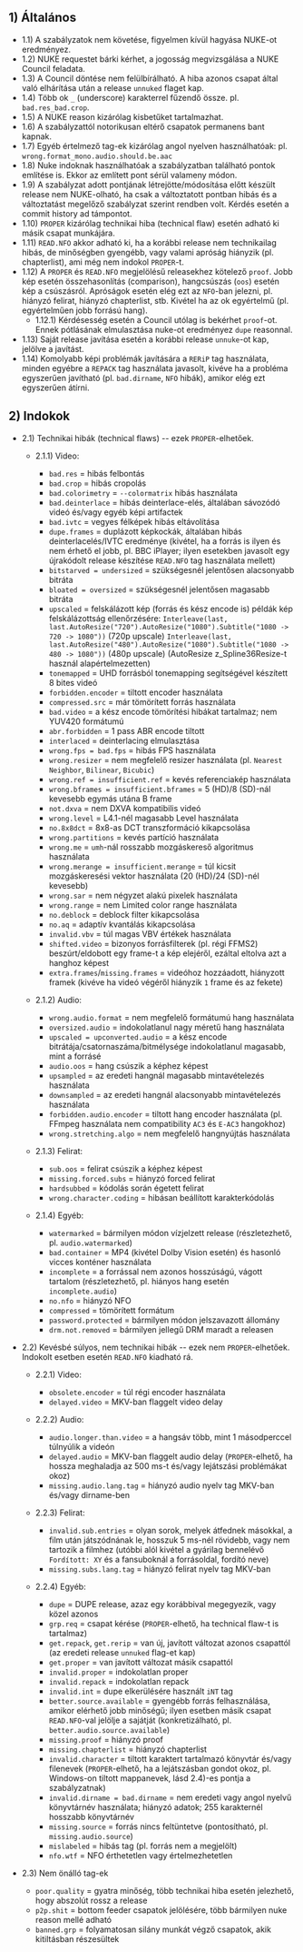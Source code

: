 ## 1) Általános
 - 1.1) A szabályzatok nem követése, figyelmen kívül hagyása NUKE-ot eredményez.
 - 1.2) NUKE requestet bárki kérhet, a jogosság megvizsgálása a NUKE Council feladata.
 - 1.3) A Council döntése nem felülbírálható. A hiba azonos csapat által való elhárítása után a release `unnuked` flaget kap.
 - 1.4) Több ok `_` (underscore) karakterrel fűzendő össze. pl. `bad.res_bad.crop`.
 - 1.5) A NUKE reason kizárólag kisbetűket tartalmazhat.
 - 1.6) A szabályzattól notorikusan eltérő csapatok permanens bant kapnak.
 - 1.7) Egyéb értelmező tag-ek kizárólag angol nyelven használhatóak: pl. `wrong.format_mono.audio.should.be.aac`
 - 1.8) Nuke indoknak használhatóak a szabályzatban található pontok említése is. Ekkor az említett pont sérül valameny módon.
 - 1.9) A szabályzat adott pontjának létrejötte/módosítása előtt készült release nem NUKE-olható, ha csak a változtatott pontban hibás és a változtatást megelőző szabályzat szerint rendben volt. Kérdés esetén a commit history ad támpontot.
 - 1.10) `PROPER` kizárólag technikai hiba (technical flaw) esetén adható ki másik csapat munkájára.
 - 1.11) `READ.NFO` akkor adható ki, ha a korábbi release nem technikailag hibás, de minőségben gyengébb, vagy valami apróság hiányzik (pl. chapterlist), ami még nem indokol `PROPER`-t. 
 - 1.12) A `PROPER` és `READ.NFO` megjelölésű releasekhez kötelező `proof`. Jobb kép esetén összehasonlítás (comparison), hangcsúszás (`oos`) esetén kép a csúszásról. Apróságok esetén elég ezt az `NFO`-ban jelezni, pl. hiányzó felirat, hiányzó chapterlist, stb. Kivétel ha az ok egyértelmű (pl. egyértelműen jobb forrású hang).
    - 1.12.1) Kérdésesség esetén a Council utólag is bekérhet `proof`-ot. Ennek pótlásának elmulasztása nuke-ot eredményez `dupe` reasonnal.
 - 1.13) Saját release javítása esetén a korábbi release `unnuke`-ot kap, jelölve a javítást.
 - 1.14) Komolyabb képi problémák javítására a `RERiP` tag használata, minden egyébre a `REPACK` tag használata javasolt, kivéve ha a probléma egyszerűen javítható (pl. `bad.dirname`, `NFO` hibák), amikor elég ezt egyszerűen átírni.

## 2) Indokok
 - 2.1) Technikai hibák (technical flaws) -- ezek `PROPER`-elhetőek.
    - 2.1.1) Video:
        - `bad.res` = hibás felbontás
        - `bad.crop` = hibás cropolás
        - `bad.colorimetry` = `--colormatrix` hibás használata
        - `bad.deinterlace` = hibás deinterlace-elés, általában sávozódó videó és/vagy egyéb képi artifactek
        - `bad.ivtc` = vegyes félképek hibás eltávolítása
        - `dupe.frames` = duplázott képkockák, általában hibás deinterlacelés/IVTC eredménye (kivétel, ha a forrás is ilyen és nem érhető el jobb, pl. BBC iPlayer; ilyen esetekben javasolt egy újrakódolt release készítése `READ.NFO` tag használata mellett)
        - `bitstarved = undersized` = szükségesnél jelentősen alacsonyabb bitráta
        - `bloated = oversized` = szükségesnél jelentősen magasabb bitráta
        - `upscaled` = felskálázott kép (forrás és kész encode is)
           példák kép felskálázottság ellenőrzésére:
           `Interleave(last, last.AutoResize("720").AutoResize("1080").Subtitle("1080 -> 720 -> 1080"))` (720p upscale)
           `Interleave(last, last.AutoResize("480").AutoResize("1080").Subtitle("1080 -> 480 -> 1080"))` (480p upscale)
           (AutoResize z_Spline36Resize-t használ alapértelmezetten)
        - `tonemapped` = UHD forrásból tonemapping segítségével készített 8 bites videó
        - `forbidden.encoder` = tiltott encoder használata
        - `compressed.src` = már tömörített forrás használata
        - `bad.video` = a kész encode tömörítési hibákat tartalmaz; nem YUV420 formátumú
        - `abr.forbidden` = 1 pass ABR encode tiltott
        - `interlaced` = deinterlacing elmulasztása
        - `wrong.fps = bad.fps` = hibás FPS használata
        - `wrong.resizer` = nem megfelelő resizer használata (pl. `Nearest Neighbor`, `Bilinear`, `Bicubic`)
        - `wrong.ref = insufficient.ref` = kevés referenciakép használata
        - `wrong.bframes = insufficient.bframes` = 5 (HD)/8 (SD)-nál kevesebb egymás utána B frame
        - `not.dxva` = nem DXVA kompatibilis videó
        - `wrong.level` = L4.1-nél magasabb Level használata
        - `no.8x8dct` = 8x8-as DCT transzformáció kikapcsolása
        - `wrong.partitions` = kevés partíció használata
        - `wrong.me` = `umh`-nál rosszabb mozgáskereső algoritmus használata
        - `wrong.merange = insufficient.merange` = túl kicsit mozgáskeresési vektor használata (20 (HD)/24 (SD)-nél kevesebb)
        - `wrong.sar` = nem négyzet alakú pixelek használata
        - `wrong.range` = nem Limited color range használata
        - `no.deblock` = deblock filter kikapcsolása
        - `no.aq` = adaptív kvantálás kikapcsolása
        - `invalid.vbv` = túl magas VBV értékek használata
        - `shifted.video` = bizonyos forrásfilterek (pl. régi FFMS2) beszúrt/eldobott egy frame-t a kép elejéről, ezáltal eltolva azt a hanghoz képest
        - `extra.frames`/`missing.frames` = videóhoz hozzáadott, hiányzott framek (kivéve ha videó végéről hiányzik `1` frame és az fekete)
    
    - 2.1.2) Audio:
        - `wrong.audio.format` = nem megfelelő formátumú hang használata
        - `oversized.audio` = indokolatlanul nagy méretű hang használata
        - `upscaled = upconverted.audio` = a kész encode bitrátája/csatornaszáma/bitmélysége indokolatlanul magasabb, mint a forrásé
        - `audio.oos` = hang csúszik a képhez képest
        - `upsampled` = az eredeti hangnál magasabb mintavételezés használata
        - `downsampled` = az eredeti hangnál alacsonyabb mintavételezés használata
        - `forbidden.audio.encoder` = tiltott hang encoder használata (pl. FFmpeg használata nem compatibility `AC3` és `E-AC3` hangokhoz)
        - `wrong.stretching.algo` = nem megfelelő hangnyújtás használata
    
    - 2.1.3) Felirat:
        - `sub.oos` = felirat csúszik a képhez képest
        - `missing.forced.subs` = hiányzó forced felirat
        - `hardsubbed` = kódolás során égetett felirat
        - `wrong.character.coding` = hibásan beállított karakterkódolás

    - 2.1.4) Egyéb:
        - `watermarked` = bármilyen módon vízjelzett release (részletezhető, pl. `audio.watermarked`)
        - `bad.container` = MP4 (kivétel Dolby Vision esetén) és hasonló vicces konténer használata
        - `incomplete` = a forrással nem azonos hosszúságú, vágott tartalom (részletezhető, pl. hiányos hang esetén `incomplete.audio`)
        - `no.nfo` = hiányzó NFO
        - `compressed` = tömörített formátum
        - `password.protected` = bármilyen módon jelszavazott állomány
        - `drm.not.removed` = bármilyen jellegű DRM maradt a releasen
 

 - 2.2) Kevésbé súlyos, nem technikai hibák -- ezek nem `PROPER`-elhetőek. Indokolt esetben esetén `READ.NFO` kiadható rá.
    - 2.2.1) Video:
        - `obsolete.encoder` = túl régi encoder használata
        - `delayed.video` = MKV-ban flaggelt video delay

    - 2.2.2) Audio:
        - `audio.longer.than.video` = a hangsáv több, mint 1 másodperccel túlnyúlik a videón
        - `delayed.audio` = MKV-ban flaggelt audio delay (`PROPER`-elhető, ha hossza meghaladja az 500 ms-t és/vagy lejátszási problémákat okoz)
        - `missing.audio.lang.tag` = hiányzó audio nyelv tag MKV-ban és/vagy dirname-ben

    - 2.2.3) Felirat:
        - `invalid.sub.entries` = olyan sorok, melyek átfednek másokkal, a film után játszódnának le, hosszuk 5 ms-nél rövidebb, vagy nem tartozik a filmhez (utóbbi alól kivétel a gyárilag bennelévő `Fordított: XY` és a fansuboknál a forrásoldal, fordító neve)
        - `missing.subs.lang.tag` = hiányzó felirat nyelv tag MKV-ban
            
    - 2.2.4) Egyéb:
        - `dupe` = DUPE release, azaz egy korábbival megegyezik, vagy közel azonos
        - `grp.req` = csapat kérése (`PROPER`-elhető, ha technical flaw-t is tartalmaz)
        - `get.repack`, `get.rerip` = van új, javított változat azonos csapattól (az eredeti release `unnuked` flag-et kap)
        - `get.proper` = van javított változat másik csapattól
        - `invalid.proper` = indokolatlan proper
        - `invalid.repack` = indokolatlan repack
        - `invalid.int` = dupe elkerülésére használt `iNT` tag
        - `better.source.available` = gyengébb forrás felhasználása, amikor elérhető jobb minőségű; ilyen esetben másik csapat `READ.NFO`-val jelölje a sajátját (konkretizálható, pl. `better.audio.source.available`)
        - `missing.proof` = hiányzó proof
        - `missing.chapterlist` = hiányzó chapterlist
        - `invalid.character` = tiltott karaktert tartalmazó könyvtár és/vagy filenevek (`PROPER`-elhető, ha a lejátszásban gondot okoz, pl. Windows-on tiltott mappanevek, lásd 2.4)-es pontja a szabályzatnak)
        - `invalid.dirname = bad.dirname` = nem eredeti vagy angol nyelvű könyvtárnév használata; hiányzó adatok; 255 karakternél hosszabb könyvtárnév
        - `missing.source` = forrás nincs feltüntetve (pontosítható, pl. `missing.audio.source`)
        - `mislabeled` = hibás tag (pl. forrás nem a megjelölt)
        - `nfo.wtf` = NFO érthetetlen vagy értelmezhetetlen

        
 - 2.3) Nem önálló tag-ek
   - `poor.quality` = gyatra minőség, több technikai hiba esetén jelezhető, hogy abszolút rossz a release
   - `p2p.shit` = bottom feeder csapatok jelölésére, több bármilyen nuke reason mellé adható
   - `banned.grp` = folyamatosan silány munkát végző csapatok, akik kitiltásban részesültek
